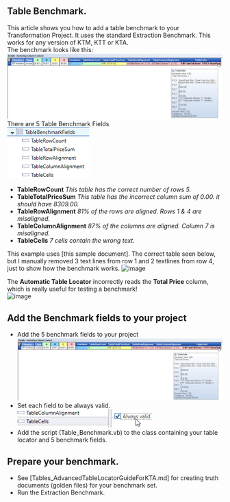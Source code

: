 ## Table Benchmark.
This article shows you how to add a table benchmark to your Transformation Project. It uses the standard Extraction Benchmark. 
This works for any version of KTM, KTT or KTA.  
The benchmark looks like this:  
![Alt text](image.png)
There are 5 Table Benchmark Fields  
![Alt text](image-1.png)
* **TableRowCount** *This table has the correct number of rows 5.*
* **TableTotalPriceSum** *This table has the incorrect column sum of 0.00. it should have 8309.00.*
* **TableRowAlignment** *81% of the rows are aligned. Rows 1 & 4 are misaligned.*
* **TableColumnAlignment** *87% of the columns are aligned. Column 7 is misaligned.*
* **TableCells** *7 cells contain the wrong text.*

This example uses [this sample document].  The correct table seen below, but I manually removed 3 text lines from row 1 and 2 textlines from row 4, just to show how the benchmark works.
![image](https://github.com/KofaxTransformation/KTScripts/assets/103566874/f2472ff8-6ff4-4ea8-b0e7-24f8cc54876f)

The **Automatic Table Locator** incorrectly reads the **Total Price** column, which is really useful for testing a benchmark!  
![image](https://github.com/KofaxTransformation/KTScripts/assets/103566874/76565a7a-3d2a-4772-b989-f2e23c910ac2)

## Add the Benchmark fields to your project
* Add the 5 benchmark fields to your project
![Alt text](image.png)
* Set each field to be always valid.  
![Alt text](image-2.png)
* Add the script (Table_Benchmark.vb) to the class containing your table locator and 5 benchmark fields.
## Prepare your benchmark.
* See [Tables_AdvancedTableLocatorGuideForKTA.md] for creating truth documents (golden files) for your benchmark set.
* Run the Extraction Benchmark.
